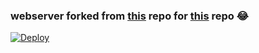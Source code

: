 ### webserver forked from [this](https://github.com/tgcallsjs/LemonJamsBot) repo for [this](https://github.com/kopay131/LemonJamsBot) repo 😂

[![Deploy](https://www.herokucdn.com/deploy/button.svg)](https://heroku.com/deploy?template=https://github.com/kopay131/LemonJamServer/tree/main)
